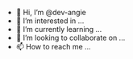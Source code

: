 - 👋 Hi, I’m @dev-angie
- 👀 I’m interested in ...
- 🌱 I’m currently learning ...
- 💞️ I’m looking to collaborate on ...
- 📫 How to reach me ...

<!---
dev-angie/dev-angie is a ✨ special ✨ repository because its `README.md` (this file) appears on your GitHub profile.
You can click the Preview link to take a look at your changes.
--->
